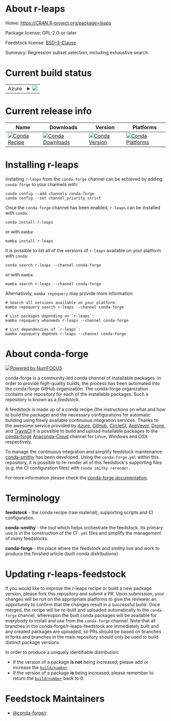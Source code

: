 About r-leaps
=============

Home: https://CRAN.R-project.org/package=leaps

Package license: GPL-2.0-or-later

Feedstock license: [BSD-3-Clause](https://github.com/conda-forge/r-leaps-feedstock/blob/main/LICENSE.txt)

Summary: Regression subset selection, including exhaustive search.

Current build status
====================


<table>
    
  <tr>
    <td>Azure</td>
    <td>
      <details>
        <summary>
          <a href="https://dev.azure.com/conda-forge/feedstock-builds/_build/latest?definitionId=1303&branchName=main">
            <img src="https://dev.azure.com/conda-forge/feedstock-builds/_apis/build/status/r-leaps-feedstock?branchName=main">
          </a>
        </summary>
        <table>
          <thead><tr><th>Variant</th><th>Status</th></tr></thead>
          <tbody><tr>
              <td>linux_64_r_base4.1</td>
              <td>
                <a href="https://dev.azure.com/conda-forge/feedstock-builds/_build/latest?definitionId=1303&branchName=main">
                  <img src="https://dev.azure.com/conda-forge/feedstock-builds/_apis/build/status/r-leaps-feedstock?branchName=main&jobName=linux&configuration=linux%20linux_64_r_base4.1" alt="variant">
                </a>
              </td>
            </tr><tr>
              <td>linux_64_r_base4.2</td>
              <td>
                <a href="https://dev.azure.com/conda-forge/feedstock-builds/_build/latest?definitionId=1303&branchName=main">
                  <img src="https://dev.azure.com/conda-forge/feedstock-builds/_apis/build/status/r-leaps-feedstock?branchName=main&jobName=linux&configuration=linux%20linux_64_r_base4.2" alt="variant">
                </a>
              </td>
            </tr><tr>
              <td>osx_64_r_base4.1</td>
              <td>
                <a href="https://dev.azure.com/conda-forge/feedstock-builds/_build/latest?definitionId=1303&branchName=main">
                  <img src="https://dev.azure.com/conda-forge/feedstock-builds/_apis/build/status/r-leaps-feedstock?branchName=main&jobName=osx&configuration=osx%20osx_64_r_base4.1" alt="variant">
                </a>
              </td>
            </tr><tr>
              <td>osx_64_r_base4.2</td>
              <td>
                <a href="https://dev.azure.com/conda-forge/feedstock-builds/_build/latest?definitionId=1303&branchName=main">
                  <img src="https://dev.azure.com/conda-forge/feedstock-builds/_apis/build/status/r-leaps-feedstock?branchName=main&jobName=osx&configuration=osx%20osx_64_r_base4.2" alt="variant">
                </a>
              </td>
            </tr><tr>
              <td>osx_arm64_r_base4.1</td>
              <td>
                <a href="https://dev.azure.com/conda-forge/feedstock-builds/_build/latest?definitionId=1303&branchName=main">
                  <img src="https://dev.azure.com/conda-forge/feedstock-builds/_apis/build/status/r-leaps-feedstock?branchName=main&jobName=osx&configuration=osx%20osx_arm64_r_base4.1" alt="variant">
                </a>
              </td>
            </tr><tr>
              <td>osx_arm64_r_base4.2</td>
              <td>
                <a href="https://dev.azure.com/conda-forge/feedstock-builds/_build/latest?definitionId=1303&branchName=main">
                  <img src="https://dev.azure.com/conda-forge/feedstock-builds/_apis/build/status/r-leaps-feedstock?branchName=main&jobName=osx&configuration=osx%20osx_arm64_r_base4.2" alt="variant">
                </a>
              </td>
            </tr><tr>
              <td>win_64</td>
              <td>
                <a href="https://dev.azure.com/conda-forge/feedstock-builds/_build/latest?definitionId=1303&branchName=main">
                  <img src="https://dev.azure.com/conda-forge/feedstock-builds/_apis/build/status/r-leaps-feedstock?branchName=main&jobName=win&configuration=win%20win_64_" alt="variant">
                </a>
              </td>
            </tr>
          </tbody>
        </table>
      </details>
    </td>
  </tr>
</table>

Current release info
====================

| Name | Downloads | Version | Platforms |
| --- | --- | --- | --- |
| [![Conda Recipe](https://img.shields.io/badge/recipe-r--leaps-green.svg)](https://anaconda.org/conda-forge/r-leaps) | [![Conda Downloads](https://img.shields.io/conda/dn/conda-forge/r-leaps.svg)](https://anaconda.org/conda-forge/r-leaps) | [![Conda Version](https://img.shields.io/conda/vn/conda-forge/r-leaps.svg)](https://anaconda.org/conda-forge/r-leaps) | [![Conda Platforms](https://img.shields.io/conda/pn/conda-forge/r-leaps.svg)](https://anaconda.org/conda-forge/r-leaps) |

Installing r-leaps
==================

Installing `r-leaps` from the `conda-forge` channel can be achieved by adding `conda-forge` to your channels with:

```
conda config --add channels conda-forge
conda config --set channel_priority strict
```

Once the `conda-forge` channel has been enabled, `r-leaps` can be installed with `conda`:

```
conda install r-leaps
```

or with `mamba`:

```
mamba install r-leaps
```

It is possible to list all of the versions of `r-leaps` available on your platform with `conda`:

```
conda search r-leaps --channel conda-forge
```

or with `mamba`:

```
mamba search r-leaps --channel conda-forge
```

Alternatively, `mamba repoquery` may provide more information:

```
# Search all versions available on your platform:
mamba repoquery search r-leaps --channel conda-forge

# List packages depending on `r-leaps`:
mamba repoquery whoneeds r-leaps --channel conda-forge

# List dependencies of `r-leaps`:
mamba repoquery depends r-leaps --channel conda-forge
```


About conda-forge
=================

[![Powered by
NumFOCUS](https://img.shields.io/badge/powered%20by-NumFOCUS-orange.svg?style=flat&colorA=E1523D&colorB=007D8A)](https://numfocus.org)

conda-forge is a community-led conda channel of installable packages.
In order to provide high-quality builds, the process has been automated into the
conda-forge GitHub organization. The conda-forge organization contains one repository
for each of the installable packages. Such a repository is known as a *feedstock*.

A feedstock is made up of a conda recipe (the instructions on what and how to build
the package) and the necessary configurations for automatic building using freely
available continuous integration services. Thanks to the awesome service provided by
[Azure](https://azure.microsoft.com/en-us/services/devops/), [GitHub](https://github.com/),
[CircleCI](https://circleci.com/), [AppVeyor](https://www.appveyor.com/),
[Drone](https://cloud.drone.io/welcome), and [TravisCI](https://travis-ci.com/)
it is possible to build and upload installable packages to the
[conda-forge](https://anaconda.org/conda-forge) [Anaconda-Cloud](https://anaconda.org/)
channel for Linux, Windows and OSX respectively.

To manage the continuous integration and simplify feedstock maintenance
[conda-smithy](https://github.com/conda-forge/conda-smithy) has been developed.
Using the ``conda-forge.yml`` within this repository, it is possible to re-render all of
this feedstock's supporting files (e.g. the CI configuration files) with ``conda smithy rerender``.

For more information please check the [conda-forge documentation](https://conda-forge.org/docs/).

Terminology
===========

**feedstock** - the conda recipe (raw material), supporting scripts and CI configuration.

**conda-smithy** - the tool which helps orchestrate the feedstock.
                   Its primary use is in the construction of the CI ``.yml`` files
                   and simplify the management of *many* feedstocks.

**conda-forge** - the place where the feedstock and smithy live and work to
                  produce the finished article (built conda distributions)


Updating r-leaps-feedstock
==========================

If you would like to improve the r-leaps recipe or build a new
package version, please fork this repository and submit a PR. Upon submission,
your changes will be run on the appropriate platforms to give the reviewer an
opportunity to confirm that the changes result in a successful build. Once
merged, the recipe will be re-built and uploaded automatically to the
`conda-forge` channel, whereupon the built conda packages will be available for
everybody to install and use from the `conda-forge` channel.
Note that all branches in the conda-forge/r-leaps-feedstock are
immediately built and any created packages are uploaded, so PRs should be based
on branches in forks and branches in the main repository should only be used to
build distinct package versions.

In order to produce a uniquely identifiable distribution:
 * If the version of a package **is not** being increased, please add or increase
   the [``build/number``](https://docs.conda.io/projects/conda-build/en/latest/resources/define-metadata.html#build-number-and-string).
 * If the version of a package **is** being increased, please remember to return
   the [``build/number``](https://docs.conda.io/projects/conda-build/en/latest/resources/define-metadata.html#build-number-and-string)
   back to 0.

Feedstock Maintainers
=====================

* [@conda-forge/r](https://github.com/conda-forge/r/)

